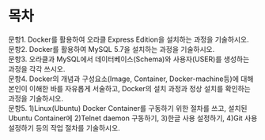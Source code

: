 목차
===========================
문항1. Docker를 활용하여 오라클 Express Edition을 설치하는 과정을 기술하시오.
<br/>문항2. Docker를 활용하여 MySQL 5.7을 설치하는 과정을 기술하시오.
<br/>문항3. 오라클과 MySQL에서 데이터베이스(Schema)와 사용자(USER)를 생성하는 과정을 각각 쓰시오.
<br/>문항4. Docker의 개념과 구성요소(Image, Container, Docker-machine등)에 대해 본인이 이해한 바를 자유롭게 서술하고, Docker의 설치 과정과 정상 설치를 확인하는 과정을 기술하시오.
<br/>문항5. 1)Linux(Ubuntu) Docker Container를 구동하기 위한 절차를 쓰고, 설치된 Ubuntu Container에 2)Telnet daemon 구동하기, 3)한글 사용 설정하기, 4)Git 사용 설정하기 등의 작업 절차를 기술하시오.
